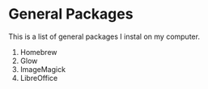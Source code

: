 # General Packages

This is a list of general packages I instal on my computer.

1. Homebrew
2. Glow
3. ImageMagick
4. LibreOffice
